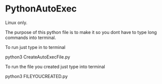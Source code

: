 # PythonAutoExec
Linux only.

The purpose of this python file is to make it so you dont have to type long commands into terminal. 

To run just type in to terminal

python3 CreateAutoExecFile.py

To run the file you created just type into terminal

python3 FILEYOUCREATED.py

